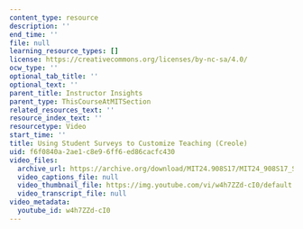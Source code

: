 ```yaml
---
content_type: resource
description: ''
end_time: ''
file: null
learning_resource_types: []
license: https://creativecommons.org/licenses/by-nc-sa/4.0/
ocw_type: ''
optional_tab_title: ''
optional_text: ''
parent_title: Instructor Insights
parent_type: ThisCourseAtMITSection
related_resources_text: ''
resource_index_text: ''
resourcetype: Video
start_time: ''
title: Using Student Surveys to Customize Teaching (Creole)
uid: f6f0840a-2ae1-c8e9-6ff6-ed86cacfc430
video_files:
  archive_url: https://archive.org/download/MIT24.908S17/MIT24_908S17_Student_Surveys_Creole_300k.mp4
  video_captions_file: null
  video_thumbnail_file: https://img.youtube.com/vi/w4h7ZZd-cI0/default.jpg
  video_transcript_file: null
video_metadata:
  youtube_id: w4h7ZZd-cI0
---
```

